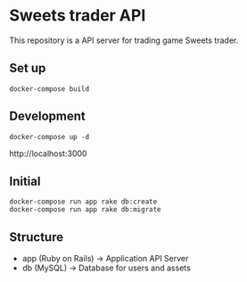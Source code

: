 # Sweets trader API
This repository is a API server for trading game Sweets trader. 


## Set up
```
docker-compose build
```


## Development
```
docker-compose up -d
```

http://localhost:3000

## Initial 
```
docker-compose run app rake db:create
docker-compose run app rake db:migrate
```

## Structure
- app   (Ruby on Rails) → Application API Server
- db    (MySQL)         → Database for users and assets
